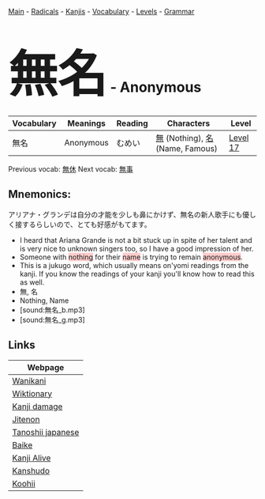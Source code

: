 <style> bigfont {font-size: 100px}</style>
[Main](../README.md) -
[Radicals](../radicals.md) -
[Kanjis](../kanjis.md) -
[Vocabulary](../vocabulary.md) -
[Levels](../levels.md) -
[Grammar](../grammar.md)
# <bigfont> 無名</bigfont> - Anonymous 

| Vocabulary | Meanings | Reading | Characters | Level |
| --- | --- | --- | --- | --- |
| 無名 | Anonymous | むめい |  [無](../kanjis/無.md) (Nothing), [名](../kanjis/名.md) (Name, Famous) | [Level 17](../levels/wk_level17.md) |

Previous vocab: [無休](無休.md) Next vocab: [無事](無事.md) 

## Mnemonics:
アリアナ・グランデは自分の才能を少しも鼻にかけず、無名の新人歌手にも優しく接するらしいので、とても好感がもてます。
* I heard that Ariana Grande is not a bit stuck up in spite of her talent and is very nice to unknown singers too, so I have a good impression of her.
* Someone with <span style="background-color:#ffcccb"> nothing</span> for their <span style="background-color:#ffcccb"> name</span> is trying to remain <span style="background-color:#ffcccb"> anonymous</span>.
* This is a jukugo word, which usually means on'yomi readings from the kanji. If you know the readings of your kanji you'll know how to read this as well.
* 無, 名
* Nothing, Name
* [sound:無名_b.mp3]
* [sound:無名_g.mp3]


## Links 

| Webpage |
| --- |
| [Wanikani          ](https://www.wanikani.com/kanji/無名) |
| [Wiktionary        ](https://en.wiktionary.org/wiki/無名) |
| [Kanji damage      ](http://www.kanjidamage.com/kanji/search?utf8=✓&q=無名) |
| [Jitenon           ](https://jitenon.com/kanji/無名) |
| [Tanoshii japanese ](https://www.tanoshiijapanese.com/dictionary/kanji.cfm?k=無名) |
| [Baike             ](https://baike.baidu.com/item/無名) |
| [Kanji Alive       ](https://app.kanjialive.com/無名) |
| [Kanshudo          ](https://www.kanshudo.com/searchmn?q=無名) |
| [Koohii            ](https://kanji.koohii.com/study/kanji/無名) |
